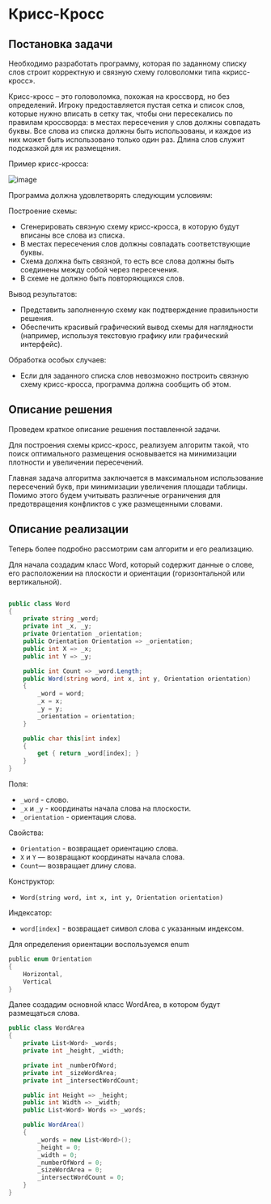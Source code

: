 # Крисс-Кросс #

## Постановка задачи ##

Необходимо разработать программу, которая по заданному списку слов строит
корректную и связную схему головоломки типа «крисс-кросс».

Крисс-кросс – это головоломка, похожая на кроссворд, но без определений. Игроку
предоставляется пустая сетка и список слов, которые нужно вписать в сетку так, чтобы они
пересекались по правилам кроссворда: в местах пересечения у слов должны совпадать
буквы. Все слова из списка должны быть использованы, и каждое из них может быть
использовано только один раз. Длина слов служит подсказкой для их размещения.

Пример крисс-кросса:

![image](https://github.com/user-attachments/assets/146156c9-5749-42c0-93c2-7f6108028722)

Программа должна удовлетворять следующим условиям:

Построение схемы:
- Сгенерировать связную схему крисс-кросса, в которую будут вписаны все слова из
списка.
- В местах пересечения слов должны совпадать соответствующие буквы.
- Схема должна быть связной, то есть все слова должны быть соединены между
собой через пересечения.
- В схеме не должно быть повторяющихся слов.

Вывод результатов:
- Представить заполненную схему как подтверждение правильности решения.
- Обеспечить красивый графический вывод схемы для наглядности (например,
используя текстовую графику или графический интерфейс).

Обработка особых случаев:
- Если для заданного списка слов невозможно построить связную схему крисс-кросса, программа должна сообщить об этом.

## Описание решения ##
Проведем краткое описание решения поставленной задачи.

Для построения схемы крисс-кросс, реализуем алгоритм такой, что поиск оптимального размещения основывается на минимизации плотности и увеличении пересечений.

Главная задача алгоритма заключается в максимальном использование пересечений букв, при минимизации увеличения площади таблицы.
Помимо этого будем учитывать различные ограничения для предотвращения конфликтов с уже размещенными словами.

## Описание реализации ##
Теперь более подробно рассмотрим сам алгоритм и его реализацию.

Для начала создадим класс Word, который содержит данные о слове, его расположении на плоскости и ориентации (горизонтальной или вертикальной).

``` c#

public class Word
{
    private string _word;
    private int _x, _y;
    private Orientation _orientation;
    public Orientation Orientation => _orientation; 
    public int X => _x;
    public int Y => _y;

    public int Count => _word.Length;
    public Word(string word, int x, int y, Orientation orientation)
    {
        _word = word;
        _x = x;
        _y = y;
        _orientation = orientation;
    }

    public char this[int index]
    {
        get { return _word[index]; }
    }
}

```

Поля:
- `_word` - слово.
- `_x` и `_y` - координаты начала слова на плоскости.
- `_orientation` - ориентация слова.

Свойства:
- `Orientation` -  возвращает ориентацию слова.
- `X` и `Y` — возвращают координаты начала слова.
- `Count`— возвращает длину слова.

Конструктор:
- `Word(string word, int x, int y, Orientation orientation)`

Индексатор:
- `word[index]` - возвращает символ слова с указанным индексом.

Для определения ориентации воспользуемся enum 

``` c#
﻿public enum Orientation
{
    Horizontal,
    Vertical
}
```

Далее создадим основной класс WordArea, в котором будут размещаться слова.
``` c#
public class WordArea
{
    private List<Word> _words;
    private int _height, _width;

    private int _numberOfWord;
    private int _sizeWordArea;
    private int _intersectWordCount;

    public int Height => _height;
    public int Width => _width;
    public List<Word> Words => _words;

    public WordArea()
    {
        _words = new List<Word>();
        _height = 0;
        _width = 0;
        _numberOfWord = 0;
        _sizeWordArea = 0;
        _intersectWordCount = 0;
    }
}
```

